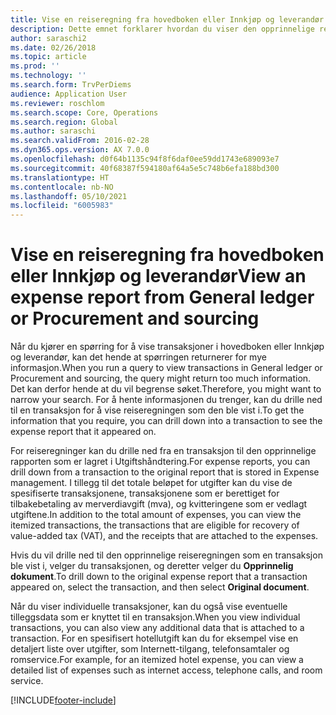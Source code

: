 ```yaml
---
title: Vise en reiseregning fra hovedboken eller Innkjøp og leverandør
description: Dette emnet forklarer hvordan du viser den opprinnelige reiseregningen som en transaksjon ble vist i.
author: saraschi2
ms.date: 02/26/2018
ms.topic: article
ms.prod: ''
ms.technology: ''
ms.search.form: TrvPerDiems
audience: Application User
ms.reviewer: roschlom
ms.search.scope: Core, Operations
ms.search.region: Global
ms.author: saraschi
ms.search.validFrom: 2016-02-28
ms.dyn365.ops.version: AX 7.0.0
ms.openlocfilehash: d0f64b1135c94f8f6daf0ee59dd1743e689093e7
ms.sourcegitcommit: 40f68387f594180af64a5e5c748b6efa188bd300
ms.translationtype: HT
ms.contentlocale: nb-NO
ms.lasthandoff: 05/10/2021
ms.locfileid: "6005983"
---
```

# <a name="view-an-expense-report-from-general-ledger-or-procurement-and-sourcing"></a><span data-ttu-id="e0de4-103">Vise en reiseregning fra hovedboken eller Innkjøp og leverandør</span><span class="sxs-lookup"><span data-stu-id="e0de4-103">View an expense report from General ledger or Procurement and sourcing</span></span>

<span data-ttu-id="e0de4-104">Når du kjører en spørring for å vise transaksjoner i hovedboken eller Innkjøp og leverandør, kan det hende at spørringen returnerer for mye informasjon.</span><span class="sxs-lookup"><span data-stu-id="e0de4-104">When you run a query to view transactions in General ledger or Procurement and sourcing, the query might return too much information.</span></span> <span data-ttu-id="e0de4-105">Det kan derfor hende at du vil begrense søket.</span><span class="sxs-lookup"><span data-stu-id="e0de4-105">Therefore, you might want to narrow your search.</span></span> <span data-ttu-id="e0de4-106">For å hente informasjonen du trenger, kan du drille ned til en transaksjon for å vise reiseregningen som den ble vist i.</span><span class="sxs-lookup"><span data-stu-id="e0de4-106">To get the information that you require, you can drill down into a transaction to see the expense report that it appeared on.</span></span>

<span data-ttu-id="e0de4-107">For reiseregninger kan du drille ned fra en transaksjon til den opprinnelige rapporten som er lagret i Utgiftshåndtering.</span><span class="sxs-lookup"><span data-stu-id="e0de4-107">For expense reports, you can drill down from a transaction to the original report that is stored in Expense management.</span></span> <span data-ttu-id="e0de4-108">I tillegg til det totale beløpet for utgifter kan du vise de spesifiserte transaksjonene, transaksjonene som er berettiget for tilbakebetaling av merverdiavgift (mva), og kvitteringene som er vedlagt utgiftene.</span><span class="sxs-lookup"><span data-stu-id="e0de4-108">In addition to the total amount of expenses, you can view the itemized transactions, the transactions that are eligible for recovery of value-added tax (VAT), and the receipts that are attached to the expenses.</span></span>

<span data-ttu-id="e0de4-109">Hvis du vil drille ned til den opprinnelige reiseregningen som en transaksjon ble vist i, velger du transaksjonen, og deretter velger du **Opprinnelig dokument**.</span><span class="sxs-lookup"><span data-stu-id="e0de4-109">To drill down to the original expense report that a transaction appeared on, select the transaction, and then select **Original document**.</span></span>

<span data-ttu-id="e0de4-110">Når du viser individuelle transaksjoner, kan du også vise eventuelle tilleggsdata som er knyttet til en transaksjon.</span><span class="sxs-lookup"><span data-stu-id="e0de4-110">When you view individual transactions, you can also view any additional data that is attached to a transaction.</span></span> <span data-ttu-id="e0de4-111">For en spesifisert hotellutgift kan du for eksempel vise en detaljert liste over utgifter, som Internett-tilgang, telefonsamtaler og romservice.</span><span class="sxs-lookup"><span data-stu-id="e0de4-111">For example, for an itemized hotel expense, you can view a detailed list of expenses such as internet access, telephone calls, and room service.</span></span>


[!INCLUDE[footer-include](../includes/footer-banner.md)]